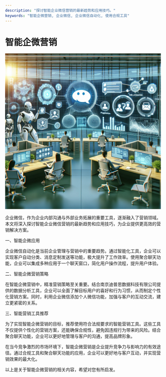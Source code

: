 ```yaml
---
description: "探讨智能企业微信营销的最新趋势和应用技巧。"
keywords: "智能企微营销, 企业微信, 企业微信自动化, 使用合规工具"
---
```

# 智能企微营销

![](51_20240722_1_1_1721577600_1.jpg)

企业微信，作为企业内部沟通与外部业务拓展的重要工具，逐渐融入了营销领域。本文将深入探讨智能企业微信营销的最新趋势和应用技巧，为企业提供更高效的营销解决方案。

一、智能企微应用

企业微信自动化是当前企业管理与营销中的重要趋势。通过智能化工具，企业可以实现客户自动分类、消息定制发送等功能，极大提升了工作效率。使用聚合聊天功能，企业可以集成多种应用于一个聊天窗口，简化用户操作流程，提升用户体验。

二、智能企微营销策略

在智能企微营销中，精准营销策略至关重要。结合南京迪普思数据科技有限公司提供的数据分析工具，企业可以全面了解目标用户的喜好和行为习惯，从而制定个性化营销方案。同时，利用企业微信添加个人微信功能，加强与客户的互动交流，建立更紧密的关系。

三、智能营销工具推荐

为了实现智能企微营销的目标，推荐使用符合法规要求的智能营销工具。这些工具不仅提供个性化的营销方案，还能确保合规性，避免因违规行为带来的风险。结合聚合聊天功能，企业可以更好地管理与客户的沟通，提高品牌形象。

在当今竞争激烈的市场环境下，智能企微营销是企业提升竞争力与影响力的有效途径。通过合规工具和聚合聊天功能的应用，企业可以更好地与客户互动，并实现营销效果的最大化。

以上是关于智能企微营销的相关内容，希望对您有所启发。
